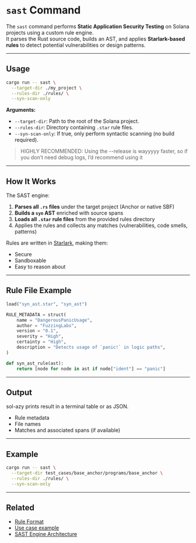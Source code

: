 # `sast` Command

The `sast` command performs **Static Application Security Testing** on Solana projects using a custom rule engine.  
It parses the Rust source code, builds an AST, and applies **Starlark-based rules** to detect potential vulnerabilities or design patterns.

---

## Usage

```bash
cargo run -- sast \
  --target-dir ./my_project \
  --rules-dir ./rules/ \
  --syn-scan-only
```

**Arguments:**

- `--target-dir`: Path to the root of the Solana project.
- `--rules-dir`: Directory containing `.star` rule files.
- `--syn-scan-only`: If true, only perform syntactic scanning (no build required).

> HIGHLY RECOMMENDED: Using the --release is wayyyyy faster, so if you don’t need debug logs, I’d recommend using it

---

## How It Works

The SAST engine:

1. **Parses all `.rs` files** under the target project (Anchor or native SBF)
2. **Builds a `syn` AST** enriched with source spans
3. **Loads all `.star` rule files** from the provided rules directory
4. Applies the rules and collects any matches (vulnerabilities, code smells, patterns)

Rules are written in [Starlark](https://github.com/bazelbuild/starlark), making them:
- Secure
- Sandboxable
- Easy to reason about

---

## Rule File Example

```python
load("syn_ast.star", "syn_ast")

RULE_METADATA = struct(
    name = "DangerousPanicUsage",
    author = "FuzzingLabs",
    version = "0.1",
    severity = "High",
    certainty = "High",
    description = "Detects usage of `panic!` in logic paths",
)

def syn_ast_rule(ast):
    return [node for node in ast if node["ident"] == "panic"]
```

---

## Output

sol-azy prints result in a terminal table or as JSON.

- Rule metadata
- File names
- Matches and associated spans (if available)

---

## Example

```bash
cargo run -- sast \
  --target-dir test_cases/base_anchor/programs/base_anchor \
  --rules-dir ./rules/ \
  --syn-scan-only
```

---

## Related

- [Rule Format](../rules/format.md)
- [Use case example](../rules/example.md)
- [SAST Engine Architecture](../architecture/sast_engine.md)